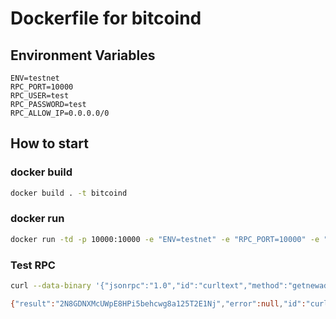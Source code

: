 # Dockerfile for bitcoind

## Environment Variables
```
ENV=testnet
RPC_PORT=10000
RPC_USER=test
RPC_PASSWORD=test
RPC_ALLOW_IP=0.0.0.0/0
```

## How to start

### docker build
```bash
docker build . -t bitcoind
```

### docker run
```bash
docker run -td -p 10000:10000 -e "ENV=testnet" -e "RPC_PORT=10000" -e "RPC_USER=zyfu90" -e "RPC_PASSWORD=123456" -e "RPC_ALLOW_IP=0.0.0.0/0" bitcoind
```

### Test RPC

```bash
curl --data-binary '{"jsonrpc":"1.0","id":"curltext","method":"getnewaddress","params":[]}' -H 'content-type:text/plain;' http://zyfu90:123456@localhost:10000
```

```bash
{"result":"2N8GDNXMcUWpE8HPi5behcwg8a125T2E1Nj","error":null,"id":"curltext"}
```